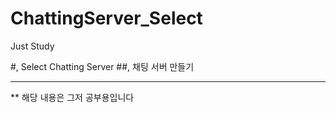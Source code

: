 # ChattingServer_Select
Just Study

#, Select Chatting Server
##, 채팅 서버 만들기

----

** 해당 내용은 그저 공부용입니다
